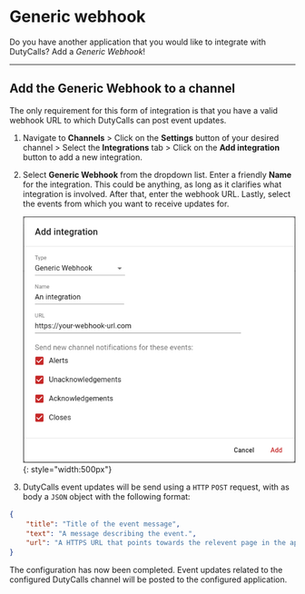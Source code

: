 # Generic webhook

Do you have another application that you would like to integrate with DutyCalls? Add a *Generic Webhook*!

---

## Add the Generic Webhook to a channel

The only requirement for this form of integration is that you have a valid webhook URL to which DutyCalls can post event updates.

1. Navigate to **Channels** > Click on the **Settings** button of your desired channel > Select the **Integrations** tab > Click on the **Add integration** button to add a new integration.

2. Select **Generic Webhook** from the dropdown list. Enter a friendly **Name** for the integration. This could be anything, as long as it clarifies what integration is involved. After that, enter the webhook URL. Lastly, select the events from which you want to receive updates for.

    ![image - Add Generic Webhook - Step 2](../images/add-generic-webhook.png){: style="width:500px"}

3. DutyCalls event updates will be send using a `HTTP` `POST` request, with as body a `JSON` object with the following format:

```json
{
    "title": "Title of the event message",
    "text": "A message describing the event.",
    "url": "A HTTPS URL that points towards the relevent page in the application."
}
```

The configuration has now been completed. Event updates related to the configured DutyCalls channel will be posted to the configured application.
